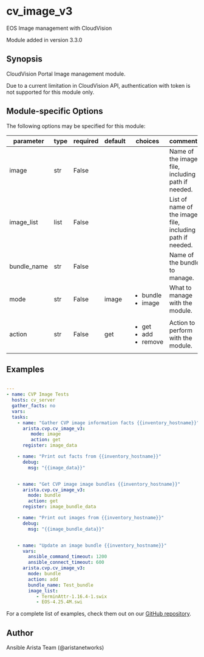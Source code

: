 <!--
  ~ Copyright (c) 2023-2024 Arista Networks, Inc.
  ~ Use of this source code is governed by the Apache License 2.0
  ~ that can be found in the LICENSE file.
  -->

# cv_image_v3

EOS Image management with CloudVision

Module added in version 3.3.0
## Synopsis

CloudVision Portal Image management module.

Due to a current limitation in CloudVision API,
authentication with token is not supported for this module only.

## Module-specific Options

The following options may be specified for this module:

| parameter | type | required | default | choices | comments |
| ------------- |-------------| ---------|----------- |--------- |--------- |
| image  |   str | False  |  | | Name of the image file, including path if needed. |
| image_list  |   list | False  |  | | List of name of the image file, including path if needed. |
| bundle_name  |   str | False  |  | | Name of the bundle to manage. |
| mode  |   str | False  |  image  | <ul> <li>bundle</li>  <li>image</li> </ul> | What to manage with the module. |
| action  |   str | False  |  get  | <ul> <li>get</li>  <li>add</li>  <li>remove</li> </ul> | Action to perform with the module. |


## Examples

```yaml

---
- name: CVP Image Tests
  hosts: cv_server
  gather_facts: no
  vars:
  tasks:
    - name: "Gather CVP image information facts {{inventory_hostname}}"
      arista.cvp.cv_image_v3:
         mode: image
         action: get
      register: image_data

    - name: "Print out facts from {{inventory_hostname}}"
      debug:
        msg: "{{image_data}}"


    - name: "Get CVP image image bundles {{inventory_hostname}}"
      arista.cvp.cv_image_v3:
        mode: bundle
        action: get
      register: image_bundle_data

    - name: "Print out images from {{inventory_hostname}}"
      debug:
        msg: "{{image_bundle_data}}"


    - name: "Update an image bundle {{inventory_hostname}}"
      vars:
        ansible_command_timeout: 1200
        ansible_connect_timeout: 600
      arista.cvp.cv_image_v3:
        mode: bundle
        action: add
        bundle_name: Test_bundle
        image_list:
           - TerminAttr-1.16.4-1.swix
           - EOS-4.25.4M.swi

```

For a complete list of examples, check them out on our [GitHub repository](https://github.com/aristanetworks/ansible-cvp/tree/devel/ansible_collections/arista/cvp/examples).


## Author

Ansible Arista Team (@aristanetworks)

